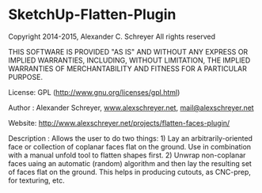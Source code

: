 SketchUp-Flatten-Plugin
====================

Copyright 2014-2015, Alexander C. Schreyer
All rights reserved

THIS SOFTWARE IS PROVIDED "AS IS" AND WITHOUT ANY EXPRESS OR IMPLIED WARRANTIES,
INCLUDING, WITHOUT LIMITATION, THE IMPLIED WARRANTIES OF MERCHANTABILITY AND
FITNESS FOR A PARTICULAR PURPOSE.

License:        GPL (http://www.gnu.org/licenses/gpl.html)

Author :        Alexander Schreyer, www.alexschreyer.net, mail@alexschreyer.net

Website:        http://www.alexschreyer.net/projects/flatten-faces-plugin/

Description :   Allows the user to do two things:
                1)  Lay an arbitrarily-oriented face or collection of coplanar faces flat
                    on the ground. Use in combination with a manual unfold tool to flatten shapes first.
                2)  Unwrap non-coplanar faces uaing an automatic (random) algorithm and then
                    lay the resulting set of faces flat on the ground.
                This helps in producing cutouts, as CNC-prep, for texturing, etc.
